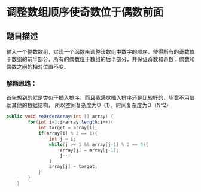 # 调整数组顺序使奇数位于偶数前面

## 题目描述
输入一个整数数组，实现一个函数来调整该数组中数字的顺序，使得所有的奇数位于数组的前半部分，所有的偶数位于数组的后半部分，并保证奇数和奇数，偶数和偶数之间的相对位置不变。

### 解题思路：

首先想到的就是类似于插入排序，而且我感觉插入排序还是比较好的，毕竟不用借助其他的数据结构，
所以空间复杂度为O（1），时间复杂度为O（N^2）

```java
public void reOrderArray(int [] array) {
        for(int i=1;i<array.length;i++){
            int target = array[i];
            if(array[i] % 2 == 1){
                int j = i;
                while(j >= 1 && array[j-1] % 2 == 0){
                    array[j] = array[j-1];
                    j--;
                }
                array[j] = target;
            }
        }
    } 
```